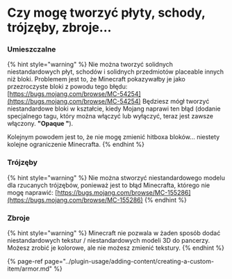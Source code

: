 # Czy mogę tworzyć płyty, schody, trójzęby, zbroje...

### Umieszczalne

{% hint style="warning" %}
 Nie można tworzyć solidnych niestandardowych płyt, schodów i solidnych przedmiotów placeable innych niż bloki. Problemem jest to, że Minecraft pokazywałby je jako przezroczyste bloki z powodu tego błędu: [https://bugs.mojang.com/browse/MC-54254](https://bugs.mojang.com/browse/MC-54254) Będziesz mógł tworzyć niestandardowe bloki w kształcie, kiedy Mojang naprawi ten błąd \(dodanie specjalnego tagu, który można włączyć lub wyłączyć, teraz jest zawsze włączony. **"Opaque "**).

Kolejnym powodem jest to, że nie mogę zmienić hitboxa bloków... niestety kolejne ograniczenie Minecrafta.
{% endhint %}

### Trójzęby

{% hint style="warning" %}
Nie można stworzyć niestandardowego modelu dla rzucanych trójzębów, ponieważ jest to błąd Minecrafta, którego nie mogę naprawić: [https://bugs.mojang.com/browse/MC-155286](https://bugs.mojang.com/browse/MC-155286)
{% endhint %}

### Zbroje

{% hint style="warning" %}
Minecraft nie pozwala w żaden sposób dodać niestandardowych tekstur / niestandardowych modeli 3D do pancerzy.  
Możesz zrobić je kolorowe, ale nie możesz zmienić tekstury.
{% endhint %}

{% page-ref page="../plugin-usage/adding-content/creating-a-custom-item/armor.md" %}

